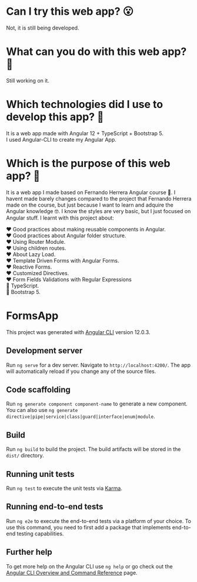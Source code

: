 # Can I try this web app? :open_mouth:

Not, it is still being developed.

# What can you do with this web app? :thinking:

Still working on it.


# Which technologies did I use to develop this app? :thinking:

It is a web app made with Angular 12 + TypeScript + Bootstrap 5. <br>
I used Angular-CLI to create my Angular App. <br>

# Which is the purpose of this web app? :thinking:

It is a web app I made based on Fernando Herrera Angular course 🧐. I havent made barely changes compared to the project that Fernando Herrera made on the course, but just because I want to learn and adquire the Angular knowledge 🤓. I know the styles are very basic, but I just focused on Angular stuff. I learnt with this project about:

❤️ Good practices about making reusable components in Angular. <br>
❤️ Good practices about Angular folder structure. <br>
:heart: Using Router Module.<br>
:heart: Using children routes.  <br>
:heart: About Lazy Load. <br>
:heart: Template Driven Forms with Angular Forms. <br>
:heart: Reactive Forms. <br>
:heart: Customized Directives. <br>
:heart: Form Fields Validations with Regular Expressions <br>
:blue_heart: TypeScript. <br>
:art: Bootstrap 5. <br>


# FormsApp

This project was generated with [Angular CLI](https://github.com/angular/angular-cli) version 12.0.3.

## Development server

Run `ng serve` for a dev server. Navigate to `http://localhost:4200/`. The app will automatically reload if you change any of the source files.

## Code scaffolding

Run `ng generate component component-name` to generate a new component. You can also use `ng generate directive|pipe|service|class|guard|interface|enum|module`.

## Build

Run `ng build` to build the project. The build artifacts will be stored in the `dist/` directory.

## Running unit tests

Run `ng test` to execute the unit tests via [Karma](https://karma-runner.github.io).

## Running end-to-end tests

Run `ng e2e` to execute the end-to-end tests via a platform of your choice. To use this command, you need to first add a package that implements end-to-end testing capabilities.

## Further help

To get more help on the Angular CLI use `ng help` or go check out the [Angular CLI Overview and Command Reference](https://angular.io/cli) page.
